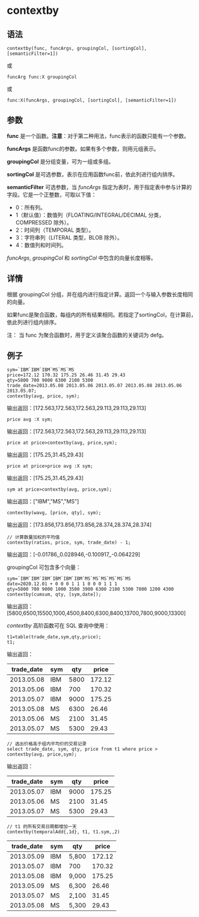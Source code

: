 # contextby

## 语法

`contextby(func, funcArgs, groupingCol, [sortingCol],
[semanticFilter=1])`

或

`funcArg func:X groupingCol`

或

`func:X(funcArgs, groupingCol, [sortingCol],
[semanticFilter=1])`

## 参数

**func** 是一个函数。**注意**：对于第二种用法，func表示的函数只能有一个参数。

**funcArgs** 是函数func的参数。如果有多个参数，则用元组表示。

**groupingCol** 是分组变量，可为一组或多组。

**sortingCol** 是可选参数，表示在应用函数func前，依此列进行组内排序。

**semanticFilter** 可选参数，当 *funcArgs* 指定为表时，用于指定表中参与计算的字段。它是一个正整数，可取以下值：

* 0：所有列。
* 1（默认值）：数值列（FLOATING/INTEGRAL/DECIMAL 分类，COMPRESSED 除外）。
* 2：时间列（TEMPORAL 类型）。
* 3：字符串列（LITERAL 类型，BLOB 除外）。
* 4：数值列和时间列。

*funcArgs*, *groupingCol* 和 *sortingCol*
中包含的向量长度相等。

## 详情

根据 groupingCol 分组，并在组内进行指定计算。返回一个与输入参数长度相同的向量。

如果func是聚合函数，每组内的所有结果相同。若指定了sortingCol，在计算前，依此列进行组内排序。

注： 当 func 为聚合函数时，用于定义该聚合函数的关键词为 defg。

## 例子

```
sym=`IBM`IBM`IBM`MS`MS`MS
price=172.12 170.32 175.25 26.46 31.45 29.43
qty=5800 700 9000 6300 2100 5300
trade_date=2013.05.08 2013.05.06 2013.05.07 2013.05.08 2013.05.06 2013.05.07;
contextby(avg, price, sym);
```

输出返回：[172.563,172.563,172.563,29.113,29.113,29.113]

```
price avg :X sym;
```

输出返回：[172.563,172.563,172.563,29.113,29.113,29.113]

```
price at price>contextby(avg, price,sym);
```

输出返回：[175.25,31.45,29.43]

```
price at price>price avg :X sym;
```

输出返回：[175.25,31.45,29.43]

```
sym at price>contextby(avg, price,sym);
```

输出返回：["IBM","MS","MS"]

```
contextby(wavg, [price, qty], sym);
```

输出返回：[173.856,173.856,173.856,28.374,28.374,28.374]

```
// 计算数量加权的平均值
contextby(ratios, price, sym, trade_date) - 1;
```

输出返回：[-0.01786,,0.028946,-0.100917,,-0.064229]

groupingCol 可包含多个向量：

```
sym=`IBM`IBM`IBM`IBM`IBM`IBM`MS`MS`MS`MS`MS`MS
date=2020.12.01 + 0 0 0 1 1 1 0 0 0 1 1 1
qty=5800 700 9000 1000 3500 3900 6300 2100 5300 7800 1200 4300
contextby(cumsum, qty, [sym,date]);
```

输出返回：[5800,6500,15500,1000,4500,8400,6300,8400,13700,7800,9000,13300]

*contextby* 高阶函数可在 SQL 查询中使用：

```
t1=table(trade_date,sym,qty,price);
t1;
```

输出返回：

| trade\_date | sym | qty | price |
| --- | --- | --- | --- |
| 2013.05.08 | IBM | 5800 | 172.12 |
| 2013.05.06 | IBM | 700 | 170.32 |
| 2013.05.07 | IBM | 9000 | 175.25 |
| 2013.05.08 | MS | 6300 | 26.46 |
| 2013.05.06 | MS | 2100 | 31.45 |
| 2013.05.07 | MS | 5300 | 29.43 |

```
// 选出价格高于组内平均价的交易记录
select trade_date, sym, qty, price from t1 where price > contextby(avg, price,sym);
```

输出返回：

| trade\_date | sym | qty | price |
| --- | --- | --- | --- |
| 2013.05.07 | IBM | 9000 | 175.25 |
| 2013.05.06 | MS | 2100 | 31.45 |
| 2013.05.07 | MS | 5300 | 29.43 |

```
// t1 的所有交易日期都增加一天
contextby(temporalAdd{,1d}, t1, t1.sym,,2)
```

| trade\_date | sym | qty | price |
| --- | --- | --- | --- |
| 2013.05.09 | IBM | 5,800 | 172.12 |
| 2013.05.07 | IBM | 700 | 170.32 |
| 2013.05.08 | IBM | 9,000 | 175.25 |
| 2013.05.09 | MS | 6,300 | 26.46 |
| 2013.05.07 | MS | 2,100 | 31.45 |
| 2013.05.08 | MS | 5,300 | 29.43 |

